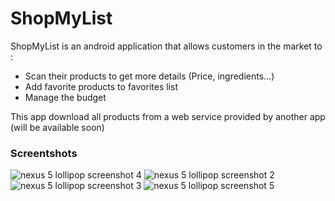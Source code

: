# ShopMyList
ShopMyList is an android application that allows customers in the market to :
- Scan their products to get more details (Price, ingredients...)
- Add favorite products to favorites list
- Manage the budget

This app download all products from a web service provided by another app (will be available soon)

### Screentshots
![nexus 5 lollipop screenshot 4](https://cloud.githubusercontent.com/assets/6730912/11747481/c18d860c-a023-11e5-8d0b-4748cd4e7866.png)
![nexus 5 lollipop screenshot 2](https://cloud.githubusercontent.com/assets/6730912/11747522/fce03524-a023-11e5-8231-95f7d09b781f.png)
![nexus 5 lollipop screenshot 3](https://cloud.githubusercontent.com/assets/6730912/11747968/47e4a922-a026-11e5-87ec-63ca71ff0f02.png)
![nexus 5 lollipop screenshot 5](https://cloud.githubusercontent.com/assets/6730912/11748016/792a186e-a026-11e5-9d79-ee4ee3cac8e3.png)



